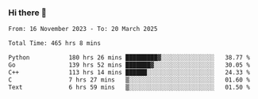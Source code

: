 ### Hi there 👋

<!--
**floyiac/floyiac** is a ✨ _special_ ✨ repository because its `README.md` (this file) appears on your GitHub profile.

Here are some ideas to get you started:

- 🔭 I’m currently working on ...
- 🌱 I’m currently learning ...
- 👯 I’m looking to collaborate on ...
- 🤔 I’m looking for help with ...
- 💬 Ask me about ...
- 📫 How to reach me: ...
- 😄 Pronouns: ...
- ⚡ Fun fact: ...
-->

<!--START_SECTION:waka-->

```txt
From: 16 November 2023 - To: 20 March 2025

Total Time: 465 hrs 8 mins

Python           180 hrs 26 mins █████████▓░░░░░░░░░░░░░░░   38.77 %
Go               139 hrs 52 mins ███████▓░░░░░░░░░░░░░░░░░   30.05 %
C++              113 hrs 14 mins ██████░░░░░░░░░░░░░░░░░░░   24.33 %
C                7 hrs 27 mins   ▒░░░░░░░░░░░░░░░░░░░░░░░░   01.60 %
Text             6 hrs 59 mins   ▒░░░░░░░░░░░░░░░░░░░░░░░░   01.50 %
```

<!--END_SECTION:waka-->
